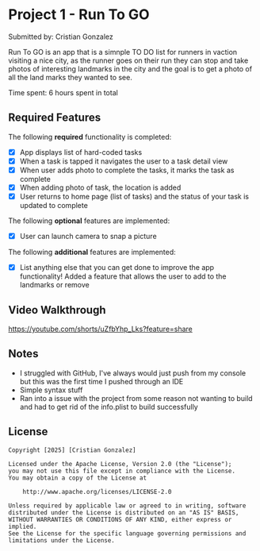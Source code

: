 # Project 1 - Run To GO

Submitted by: Cristian Gonzalez

Run To GO is an app that is a simnple TO DO list for runners in vaction visiting a nice city, as the runner goes on their run they can stop
and take photos of interesting landmarks in the city and the goal is to get a photo of all the land marks they wanted to see.

Time spent: 6 hours spent in total

## Required Features

The following **required** functionality is completed:

- [X] App displays list of hard-coded tasks
- [X] When a task is tapped it navigates the user to a task detail view
- [X] When user adds photo to complete the tasks, it marks the task as complete
- [X] When adding photo of task, the location is added
- [X] User returns to home page (list of tasks) and the status of your task is updated to complete
 
The following **optional** features are implemented:

- [X] User can launch camera to snap a picture

The following **additional** features are implemented:

- [X] List anything else that you can get done to improve the app functionality!
    Added a feature that allows the user to add to the landmarks or remove

## Video Walkthrough

https://youtube.com/shorts/uZfbYhp_Lks?feature=share

## Notes

- I struggled with GitHub, I've always would just push from my console but this was the first time I pushed through an IDE
- Simple syntax stuff
- Ran into a issue with the project from some reason not wanting to build and had to get rid of the info.plist to build successfully

## License

    Copyright [2025] [Cristian Gonzalez]

    Licensed under the Apache License, Version 2.0 (the "License");
    you may not use this file except in compliance with the License.
    You may obtain a copy of the License at

        http://www.apache.org/licenses/LICENSE-2.0

    Unless required by applicable law or agreed to in writing, software
    distributed under the License is distributed on an "AS IS" BASIS,
    WITHOUT WARRANTIES OR CONDITIONS OF ANY KIND, either express or implied.
    See the License for the specific language governing permissions and
    limitations under the License.
